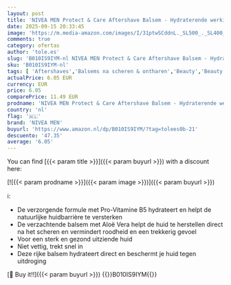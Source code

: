 ```yaml
---
layout: post
title: 'NIVEA MEN Protect & Care Aftershave Balsem - Hydraterende werking - Balm - 100 ml'
date: 2025-09-15 20:33:45
image: 'https://m.media-amazon.com/images/I/31ptwSCddnL._SL500_._SL400_.jpg'
comments: true
category: ofertas
author: 'tole.es'
slug: 'B010IS9IYM-nl NIVEA MEN Protect & Care Aftershave Balsem - Hydraterende...'
sku: 'B010IS9IYM-nl'
tags: [ 'Aftershaves','Balsems na scheren & ontharen','Beauty','Beauty & persoonlijke verzorging','Nabehandelingen scheren & ontharen','Scheer- & ontharingsproducten','nivea men','🇳🇱', ]
actualPrice: 6.05 EUR
currency: EUR
price: 6.05
comparePrice: 11.49 EUR
prodname: 'NIVEA MEN Protect & Care Aftershave Balsem - Hydraterende werking - Balm - 100 ml'
country: 'nl'
flag: '🇳🇱'
brand: 'NIVEA MEN'
buyurl: 'https://www.amazon.nl/dp/B010IS9IYM/?tag=tolees0b-21'
descuento: '47.35'
average: '6.05'
---
```


You can find [{{< param title >}}]({{< param buyurl >}}) with a discount here:

[![{{< param prodname >}}]({{< param image >}})]({{< param buyurl >}})

ℹ️:

- De verzorgende formule met Pro-Vitamine B5 hydrateert en helpt de natuurlijke huidbarrière te versterken
- De verzachtende balsem met Aloë Vera helpt de huid te herstellen direct na het scheren en vermindert roodheid en een trekkerig gevoel
- Voor een sterk en gezond uitziende huid
- Niet vettig, trekt snel in
- Deze rijke balsem hydrateert direct en beschermt je huid tegen uitdroging

[🛒 Buy it!!]({{< param buyurl >}})
{{<world>}}B010IS9IYM{{</world>}}
